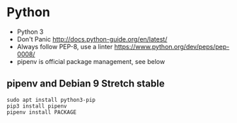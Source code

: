 # Python
- Python 3
- Don't Panic http://docs.python-guide.org/en/latest/
- Always follow PEP-8, use a linter https://www.python.org/dev/peps/pep-0008/
- pipenv is official package management, see below

## pipenv and Debian 9 Stretch stable

    sudo apt install python3-pip
    pip3 install pipenv
    pipenv install PACKAGE
